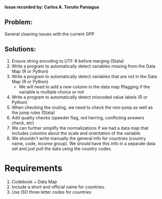 **Issue recorded by: Carlos A. Toruño Paniagua**

## Problem:
Several cleaning issues with the current GPP

## Solutions:
1. Ensure string encoding to UTF-8 before merging (Stata)
2. Write a program to automatically detect variables missing from the Data Map (R or Python)
3. Write a program to automatically detect variables that are not in the Data Map (R or Python)
    * We will need to add a new column in the data map fflagging if the variable is multiple choice or not
4. Write a program to automatically detect miscoded value labels (R or Python)
5. When checking the routing, we need to check the non-jump as well as the jump rules (Stata)
6. Add quality checks (speeder flag, red herring, conflicting answers check, etc)
7. We can further simplify the normalizations if we had a data map that includes columns about the scale and orientation of the variable.
8. We shouldn't write manually the general info for countries (country name, code, income group). We should have this info in a separate data set and just pull the data using the country codes.

# Requirements
1. Codebook + Data Map
2. Include a short and official name for countries.
3. Use ISO three letter codes for countries
